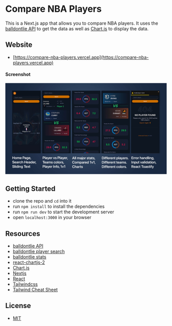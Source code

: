 # Compare NBA Players

This is a Next.js app that allows you to compare NBA players. It uses the [balldontlie API](https://www.balldontlie.io/home.html#players) to get the data as well as [Chart.js](https://www.chartjs.org/) to display the data.

## Website

- [https://compare-nba-players.vercel.app](https://compare-nba-players.vercel.app)

#### Screenshot

![screenshot](./screenshot.jpg 'screenshot')

## Getting Started

- clone the repo and `cd` into it
- run `npm install` to install the dependencies
- run `npm run dev` to start the development server
- open `localhost:3000` in your browser

## Resources

- [balldontlie API](https://www.balldontlie.io/home.html#players)
- [balldontlie player search](https://www.balldontlie.io/api/v1/players?search=curry)
- [balldontlie stats](https://www.balldontlie.io/api/v1/season_averages?player_ids[]=115&player_ids[]=237)
- [react-chartjs-2](https://www.npmjs.com/package/react-chartjs-2#docs)
- [Chart.js](https://www.chartjs.org/docs/latest/)
- [Nextjs](https://nextjs.org/)
- [React](https://reactjs.org/)
- [Tailwindcss](https://tailwindcss.com/)
- [Tailwind Cheat Sheet](https://nerdcave.com/tailwind-cheat-sheet)

## License

- [MIT](LICENSE.md)
